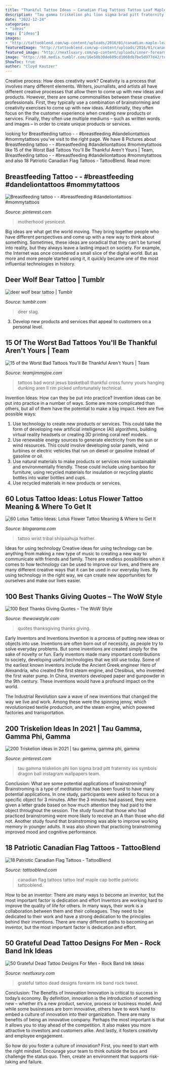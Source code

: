 ```yaml
---
title: "Thankful Tattoo Ideas ~ Canadian Flag Tattoos Tattoo Leaf Maple Cap Bottle Patriotic Tattooblend"
description: "Tau gamma triskelion phi lion sigma brad pitt fraternity ios symbols dragon ball instagram wallpapers team"
date: "2022-12-24"
categories:
- "ideas"
tags: ["ideas"]
images:
- "http://tattooblend.com/wp-content/uploads/2016/01/canadian-maple-leaf-tattoo.jpg?x26891"
featuredImage: "http://tattooblend.com/wp-content/uploads/2016/01/canadian-maple-leaf-tattoo.jpg?x26891"
featured_image: "http://nextluxury.com/wp-content/uploads/inner-forearm-guys-grateful-dead-tattoo-designs.jpg"
image: "https://68.media.tumblr.com/16e50b30de609cd1068db7be5d977d42/tumblr_ntphp7q2d51r8rovfo1_500.jpg"
ShowToc: true
author: "Cloyd Kautzer"
---
```



Creative process: How does creativity work?
Creativity is a process that involves many different elements. Writers, journalists, and artists all have different creative processes that allow them to come up with new ideas and products. However, there are some commonalities between these creative professionals. First, they typically use a combination of brainstorming and creativity exercises to come up with new ideas. Additionally, they often focus on the the customer experience when creating new products or services. Finally, they often use multiple mediums – such as written words and images – in order to create unique products or services.

	

		
looking for Breastfeeding tattoo - - #breastfeeding #dandeliontattoos #mommytattoos you've visit to the right page. We have 8 Pictures about Breastfeeding tattoo - - #breastfeeding #dandeliontattoos #mommytattoos like 15 of the Worst Bad Tattoos You&#039;ll Be Thankful Aren&#039;t Yours | Team, Breastfeeding tattoo - - #breastfeeding #dandeliontattoos #mommytattoos and also 18 Patriotic Canadian Flag Tattoos - TattooBlend. Read more:
		
    
## Breastfeeding Tattoo - - #breastfeeding #dandeliontattoos #mommytattoos

<img loading=lazy src="https://i.pinimg.com/736x/04/3f/17/043f17e7897e2fa5877caa11a1ccfb45.jpg" onerror="this.onerror=null;this.src='https://tse4.mm.bing.net/th?id=OIP.KLsB9Ze0DafI9sIqzHNFMQHaHh&amp;pid=15.1';" alt="Breastfeeding tattoo - - #breastfeeding #dandeliontattoos #mommytattoos">

_Source: pinterest.com_

>motherhood yesnicest. 

	

Big ideas are what get the world moving. They bring together people who have different perspectives and come up with a new way to think about something. Sometimes, these ideas are soradical that they can't be turned into reality, but they always leave a lasting impact on society. For example, the Internet was once considered a small slice of the digital world. But as more and more people started using it, it quickly became one of the most influential technologies in history.

    
## Deer Wolf Bear Tattoo | Tumblr

<img loading=lazy src="https://68.media.tumblr.com/16e50b30de609cd1068db7be5d977d42/tumblr_ntphp7q2d51r8rovfo1_500.jpg" onerror="this.onerror=null;this.src='https://tse3.mm.bing.net/th?id=OIP.8a0aEV-jhYbx_3Ry-6CRgQHaJ4&amp;pid=15.1';" alt="deer wolf bear tattoo | Tumblr">

_Source: tumblr.com_

>deer stag. 

	

3. Develop new products and services that appeal to customers on a personal level.

    
## 15 Of The Worst Bad Tattoos You&#039;ll Be Thankful Aren&#039;t Yours | Team

<img loading=lazy src="http://www.teamjimmyjoe.com/wp-content/uploads/2015/02/jesus-cross-dunking-basketball-worst-bad-tattoos-ugliest-funny.jpg" onerror="this.onerror=null;this.src='https://tse1.mm.bing.net/th?id=OIP.yMNV65zcoKVDJz-rHOZnowHaIS&amp;pid=15.1';" alt="15 of the Worst Bad Tattoos You&#039;ll Be Thankful Aren&#039;t Yours | Team">

_Source: teamjimmyjoe.com_

>tattoos bad worst jesus basketball thankful cross funny yours hanging dunking aren ll rim picked unfortunately technical. 

	

Invention Ideas: How can they be put into practice?
Invention ideas can be put into practice in a number of ways. Some are more complicated than others, but all of them have the potential to make a big impact. Here are five possible ways: 
1. Use technology to create new products or services. This could take the form of developing new artificial intelligence (AI) algorithms, building virtual reality headsets or creating 3D printing coral reef models.
2. Use renewable energy sources to generate electricity from the sun or wind resources. This could involve developing solar panels, wind turbines or electric vehicles that run on diesel or gasoline instead of gasoline or oil. 
3. Use natural materials to make products or services more sustainable and environmentally friendly. These could include using bamboo for furniture, using recycled materials for insulation or recycling plastic bottles into water bottles and cups. 
4. Use recycled materials in new products or services.

    
## 60 Lotus Tattoo Ideas: Lotus Flower Tattoo Meaning &amp; Where To Get It

<img loading=lazy src="https://shilpaahuja.com/wp-content/uploads/2018/01/best-lotus-tattoo-designs-ideas-tribal-simple-flower-wrist-women.jpg" onerror="this.onerror=null;this.src='https://tse3.mm.bing.net/th?id=OIP.Y12X7mpHiapFe0OCIDPBkQHaHW&amp;pid=15.1';" alt="60 Lotus Tattoo Ideas: Lotus Flower Tattoo Meaning &amp; Where to Get It">

_Source: blogarama.com_

>tattoo wrist tribal shilpaahuja feather. 

	

Ideas for using technology
Creative ideas for using technology can be anything from making a new type of music to creating a new way to communicate with friends and family. There are endless possibilities when it comes to how technology can be used to improve our lives, and there are many different creative ways that it can be used in our everyday lives. By using technology in the right way, we can create new opportunities for ourselves and make our lives easier.

    
## 100 Best Thanks Giving Quotes – The WoW Style

<img loading=lazy src="http://thewowstyle.com/wp-content/uploads/2014/11/thanksgiving-quotes-1.jpg" onerror="this.onerror=null;this.src='https://tse2.mm.bing.net/th?id=OIP.dK63whzT9bJQLmIhmQmRtAHaKs&amp;pid=15.1';" alt="100 Best Thanks Giving Quotes – The WoW Style">

_Source: thewowstyle.com_

>quotes thanksgiving thanks giving. 

	

Early Inventors and Inventions
Invention is a process of putting new ideas or objects into use. Inventions are often born out of necessity, as people try to solve everyday problems. But some inventions are created simply for the sake of novelty or fun. Early inventors made many important contributions to society, developing useful technologies that we still use today.
Some of the earliest known inventors include the Ancient Greek engineer Hero of Alexandria, who created the first steam engine, and Ctesibius, who invented the first water pump. In China, inventors developed paper and gunpowder in the 9th century. These inventions would have a profound impact on the world.

The Industrial Revolution saw a wave of new inventions that changed the way we live and work. Among these were the spinning jenny, which revolutionized textile production, and the steam engine, which powered factories and transportation.

    
## 200 Triskelion Ideas In 2021 | Tau Gamma, Gamma Phi, Gamma

<img loading=lazy src="https://i.pinimg.com/236x/83/80/cc/8380ccf359cc2ee88f94be9d99e79db1.jpg" onerror="this.onerror=null;this.src='https://tse1.mm.bing.net/th?id=OIP.cWgQAISjJMpliDrpesspXgAAAA&amp;pid=15.1';" alt="200 Triskelion ideas in 2021 | tau gamma, gamma phi, gamma">

_Source: pinterest.com_

>tau gamma triskelion phi lion sigma brad pitt fraternity ios symbols dragon ball instagram wallpapers team. 

	

Conclusion: What are some potential applications of brainstroming?
Brainstroming is a type of meditation that has been found to have many potential applications. In one study, participants were asked to focus on a specific object for 3 minutes. After the 3 minutes had passed, they were given a letter grade based on how much attention they had paid to the object throughout the session. The study found that those who had practiced brainstroming were more likely to receive an A than those who did not. Another study found that brainstroming was able to improve working memory in younger adults. It was also shown that practicing brainstroming improved mood and cognitive performance.

    
## 18 Patriotic Canadian Flag Tattoos - TattooBlend

<img loading=lazy src="http://tattooblend.com/wp-content/uploads/2016/01/canadian-maple-leaf-tattoo.jpg?x26891" onerror="this.onerror=null;this.src='https://tse4.mm.bing.net/th?id=OIP.m8uEt3cnz1CuXPTLBYMUHwHaIU&amp;pid=15.1';" alt="18 Patriotic Canadian Flag Tattoos - TattooBlend">

_Source: tattooblend.com_

>canadian flag tattoos tattoo leaf maple cap bottle patriotic tattooblend. 

	

How to be an inventor: There are many ways to become an inventor, but the most important factor is dedication and effort
Inventors are working hard to improve the quality of life for others. In many ways, their work is a collaboration between them and their colleagues. They need to be dedicated to their work and have a strong dedication to the principles behind their inventions. There are many different paths to becoming an inventor, but the most important factor is dedication and effort.

    
## 50 Grateful Dead Tattoo Designs For Men - Rock Band Ink Ideas

<img loading=lazy src="http://nextluxury.com/wp-content/uploads/inner-forearm-guys-grateful-dead-tattoo-designs.jpg" onerror="this.onerror=null;this.src='https://tse2.mm.bing.net/th?id=OIP.OuyfgvThr43jehNx3CDr2wHaHa&amp;pid=15.1';" alt="50 Grateful Dead Tattoo Designs For Men - Rock Band Ink Ideas">

_Source: nextluxury.com_

>grateful tattoo dead designs forearm ink band rock tweet. 

	

Conclusion: The Benefits of Innovation
Innovation is critical to success in today’s economy. By definition, innovation is the introduction of something new – whether it’s a new product, service, process or business model. And while some businesses are born innovative, others have to work hard to embed a culture of innovation into their organization.
There are many benefits of being an innovative company. Perhaps the most important is that it allows you to stay ahead of the competition. It also makes you more attractive to investors and customers alike. And lastly, it fosters creativity and employee engagement.

So how do you foster a culture of innovation? First, you need to start with the right mindset. Encourage your team to think outside the box and challenge the status quo. Then, create an environment that supports risk-taking and failure.


